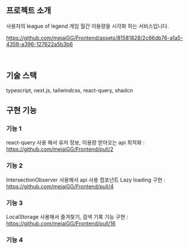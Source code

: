 
## 프로젝트 소개

<p align="justify">
사용자의 league of legend 게임 월간 이용량을 시각화 하는 서비스입니다.
</p>

https://github.com/mejaiGG/Frontend/assets/81581828/2c66db76-a1a5-4358-a396-127622a5b3b6


<br>

## 기술 스택

typescript, next.js, tailwindcss, react-query, shadcn
<br>

## 구현 기능

### 기능 1
  react-query 사용 해서 유저 정보, 이용량 받아오는 api 최적화 : https://github.com/mejaiGG/Frontend/pull/2
### 기능 2
  IntersectionObserver 사용해서 api 사용 컴포넌트 Lazy loading 구현 : https://github.com/mejaiGG/Frontend/pull/4
### 기능 3
  LocalStorage 사용해서 즐겨찾기, 검색 기록 기능 구현 :  https://github.com/mejaiGG/Frontend/pull/16
### 기능 4

<br>
